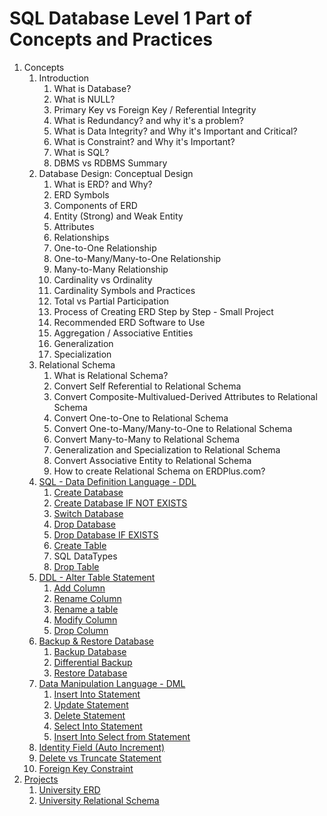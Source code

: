 # SQL Database Level 1 Part of Concepts and Practices

1. Concepts
    1. Introduction
        1. What is Database?
        2. What is NULL?
        3. Primary Key vs Foreign Key / Referential Integrity
        4. What is Redundancy? and why it's a problem?
        5. What is Data Integrity? and Why it's Important and Critical?
        6. What is Constraint? and Why it's Important?
        7. What is SQL?
        8. DBMS vs RDBMS Summary
    2. Database Design: Conceptual Design
        1. What is ERD? and Why?
        2. ERD Symbols
        3. Components of ERD
        4. Entity (Strong) and Weak Entity
        5. Attributes
        6. Relationships
        7. One-to-One Relationship
        8. One-to-Many/Many-to-One Relationship
        9. Many-to-Many Relationship
        10. Cardinality vs Ordinality
        11. Cardinality Symbols and Practices
        12. Total vs Partial Participation
        13. Process of Creating ERD Step by Step - Small Project
        14. Recommended ERD Software to Use
        15. Aggregation / Associative Entities
        16. Generalization
        17. Specialization
    3. Relational Schema
        1. What is Relational Schema?
        2. Convert Self Referential to Relational Schema
        3. Convert Composite-Multivalued-Derived Attributes to Relational Schema
        4. Convert One-to-One to Relational Schema
        5. Convert One-to-Many/Many-to-One to Relational Schema
        6. Convert Many-to-Many to Relational Schema
        7. Generalization and Specialization to Relational Schema
        8. Convert Associative Entity to Relational Schema
        9. How to create Relational Schema on ERDPlus.com?
    4. [SQL - Data Definition Language - DDL](src/_1_concepts/_1_1_sql_data_definition_language_ddl)
        1. [Create Database](src/_1_concepts/_1_1_sql_data_definition_language_ddl/_1_1_1_create_database)
        2. [Create Database IF NOT EXISTS](src/_1_concepts/_1_1_sql_data_definition_language_ddl/_1_1_2_create_database_if_not_exists)
        3. [Switch Database](src/_1_concepts/_1_1_sql_data_definition_language_ddl/_1_1_3_switch_database)
        4. [Drop Database](src/_1_concepts/_1_1_sql_data_definition_language_ddl/_1_1_4_drop_database)
        5. [Drop Database IF EXISTS](src/_1_concepts/_1_1_sql_data_definition_language_ddl/_1_1_5_drop_database_if_exists)
        6. [Create Table](src/_1_concepts/_1_1_sql_data_definition_language_ddl/_1_1_6_create_table)
        7. SQL DataTypes
        8. [Drop Table](src/_1_concepts/_1_1_sql_data_definition_language_ddl/_1_1_8_drop_table)
    5. [DDL - Alter Table Statement](src/_1_concepts/_1_2_ddl_alter_table_statement)
        1. [Add Column](src/_1_concepts/_1_2_ddl_alter_table_statement/_1_2_1_add_column)
        2. [Rename Column](src/_1_concepts/_1_2_ddl_alter_table_statement/_1_2_2_rename_column)
        3. [Rename a table](src/_1_concepts/_1_2_ddl_alter_table_statement/_1_2_3_rename_a_table)
        4. [Modify Column](src/_1_concepts/_1_2_ddl_alter_table_statement/_1_2_4_modify_column)
        5. [Drop Column](src/_1_concepts/_1_2_ddl_alter_table_statement/_1_2_5_delete_column)
    6. [Backup & Restore Database](src/_1_concepts/_1_3_backup_and_restore_database)
        1. [Backup Database](src/_1_concepts/_1_3_backup_and_restore_database/_1_3_1_backup_database)
        2. [Differential Backup](src/_1_concepts/_1_3_backup_and_restore_database/_1_3_2_differential_backup)
        3. [Restore Database](src/_1_concepts/_1_3_backup_and_restore_database/_1_3_3_restore_database)
    7. [Data Manipulation Language - DML](src/_1_concepts/_1_4_data_manipulation_language_dml)
        1. [Insert Into Statement](src/_1_concepts/_1_4_data_manipulation_language_dml/_1_4_1_insert_into_statement)
        2. [Update Statement](src/_1_concepts/_1_4_data_manipulation_language_dml/_1_4_2_update_statement)
        3. [Delete Statement](src/_1_concepts/_1_4_data_manipulation_language_dml/_1_4_3_delete_statement)
        4. [Select Into Statement](src/_1_concepts/_1_4_data_manipulation_language_dml/_1_4_4_select_into_statement)
        5. [Insert Into Select from Statement](src/_1_concepts/_1_4_data_manipulation_language_dml/_1_4_5_select_into_select_from_statement)
    8. [Identity Field (Auto Increment)](src/_1_concepts/_1_5_identity_field)
    9. [Delete vs Truncate Statement](src/_1_concepts/_1_6_delete_vs_truncate_statement)
    10. [Foreign Key Constraint](src/_1_concepts/_1_7_foreign_key_constraint)
2. [Projects](src/_2_projects)
    1. [University ERD](src/_2_projects/_2_1_university_erd)
    2. [University Relational Schema](src/_2_projects/_2_2_university_relational_schema)